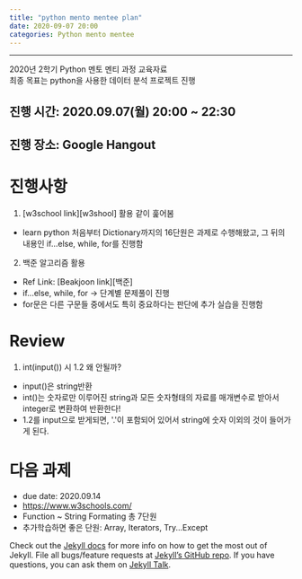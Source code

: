 ```yaml
---
title: "python mento mentee plan"
date: 2020-09-07 20:00
categories: Python mento mentee
---
```

---
2020년 2학기 Python 멘토 멘티 과정 교육자료<br>
최종 목표는 python을 사용한 데이터 분석 프로젝트 진행<br>

## 진행 시간: 2020.09.07(월) 20:00 ~ 22:30
## 진행 장소: Google Hangout
# 진행사항

1. [w3school link][w3shool] 활용 같이 훑어봄
 - learn python 처음부터 Dictionary까지의 16단원은 과제로 수행해왔고, 그 뒤의 내용인 if...else, while, for를 진행함
2. 백준 알고리즘 활용
 - Ref Link: [Beakjoon link][백준]
 - if...else, while, for -> 단계별 문제풀이 진행
 - for문은 다른 구문들 중에서도 특히 중요하다는 판단에 추가 실습을 진행함

# Review
1. int(input()) 시 1.2 왜 안될까?
 - input()은 string반환 
 - int()는 숫자로만 이루어진 string과 모든 숫자형태의 자료를 매개변수로 받아서 integer로 변환하여 반환한다!
 - 1.2를 input으로 받게되면, '.'이 포함되어 있어서 string에 숫자 이외의 것이 들어가게 된다.


# 다음 과제
 - due date: 2020.09.14
 - https://www.w3schools.com/
 - Function ~ String Formating 총 7단원
 - 추가학습하면 좋은 단원: Array, Iterators, Try...Except

[w3school link]: https://www.w3schools.com/python/default.asp
[Baekjoon link]: https://www.acmicpc.net/step/4

Check out the [Jekyll docs][jekyll-docs] for more info on how to get the most out of Jekyll. File all bugs/feature requests at [Jekyll’s GitHub repo][jekyll-gh]. If you have questions, you can ask them on [Jekyll Talk][jekyll-talk].

[jekyll-docs]: https://jekyllrb.com/docs/home
[jekyll-gh]:   https://github.com/jekyll/jekyll
[jekyll-talk]: https://talk.jekyllrb.com/
